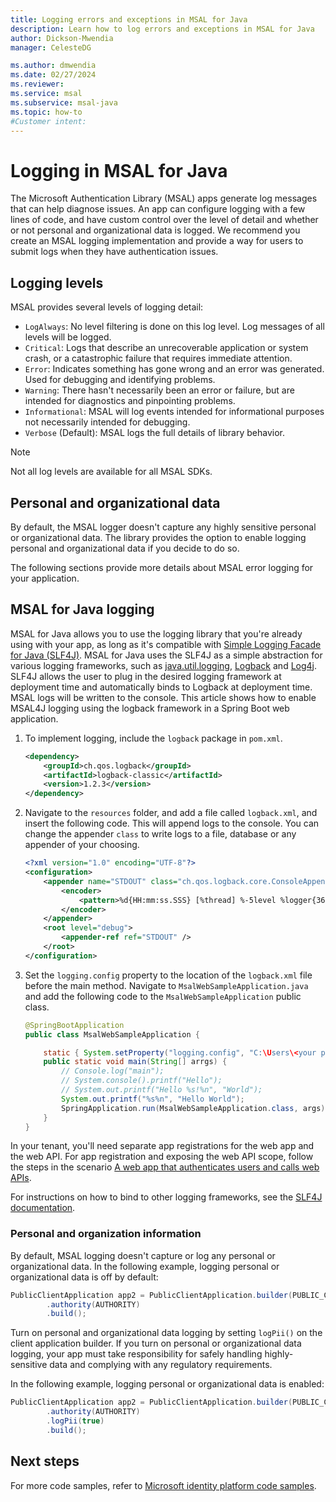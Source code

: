 ```yaml
---
title: Logging errors and exceptions in MSAL for Java
description: Learn how to log errors and exceptions in MSAL for Java
author: Dickson-Mwendia
manager: CelesteDG

ms.author: dmwendia
ms.date: 02/27/2024
ms.reviewer:
ms.service: msal
ms.subservice: msal-java
ms.topic: how-to
#Customer intent: 
---
```


# Logging in MSAL for Java

The Microsoft Authentication Library (MSAL) apps generate log messages that can help diagnose issues. An app can configure logging with a few lines of code, and have custom control over the level of detail and whether or not personal and organizational data is logged. We recommend you create an MSAL logging implementation and provide a way for users to submit logs when they have authentication issues.

## Logging levels

MSAL provides several levels of logging detail:

- `LogAlways`: No level filtering is done on this log level. Log messages of all levels will be logged.
- `Critical`: Logs that describe an unrecoverable application or system crash, or a catastrophic failure that requires immediate attention.
- `Error`: Indicates something has gone wrong and an error was generated. Used for debugging and identifying problems.
- `Warning`: There hasn't necessarily been an error or failure, but are intended for diagnostics and pinpointing problems.
- `Informational`: MSAL will log events intended for informational purposes not necessarily intended for debugging.
- `Verbose` (Default): MSAL logs the full details of library behavior.

>[!NOTE]
>Not all log levels are available for all MSAL SDKs.

## Personal and organizational data

By default, the MSAL logger doesn't capture any highly sensitive personal or organizational data. The library provides the option to enable logging personal and organizational data if you decide to do so.

The following sections provide more details about MSAL error logging for your application.

## MSAL for Java logging

MSAL for Java allows you to use the logging library that you're already using with your app, as long as it's compatible with [Simple Logging Facade for Java (SLF4J)](https://www.slf4j.org/). MSAL for Java uses the SLF4J as a simple abstraction for various logging frameworks, such as [java.util.logging](https://docs.oracle.com/javase/7/docs/api/java/util/logging/package-summary.html), [Logback](https://logback.qos.ch/) and [Log4j](https://logging.apache.org/log4j/2.x/). SLF4J allows the user to plug in the desired logging framework at deployment time and automatically binds to Logback at deployment time. MSAL logs will be written to the console. This article shows how to enable MSAL4J logging using the logback framework in a Spring Boot web application.

1. To implement logging, include the `logback` package in `pom.xml`.

    ```xml
    <dependency>
        <groupId>ch.qos.logback</groupId>
        <artifactId>logback-classic</artifactId>
        <version>1.2.3</version>
    </dependency>
    ```

2. Navigate to the `resources` folder, and add a file called `logback.xml`, and insert the following code. This will append logs to the console. You can change the appender `class` to write logs to a file, database or any appender of your choosing.

    ```xml
    <?xml version="1.0" encoding="UTF-8"?>
    <configuration>
        <appender name="STDOUT" class="ch.qos.logback.core.ConsoleAppender">
            <encoder>
                <pattern>%d{HH:mm:ss.SSS} [%thread] %-5level %logger{36} - %msg%n</pattern>
            </encoder>
        </appender>
        <root level="debug">
            <appender-ref ref="STDOUT" />
        </root>    
    </configuration>
    ```

3. Set the `logging.config` property to the location of the `logback.xml` file before the main method. Navigate to `MsalWebSampleApplication.java` and add the following code to the `MsalWebSampleApplication` public class.

    ```java
    @SpringBootApplication
    public class MsalWebSampleApplication {

        static { System.setProperty("logging.config", "C:\Users\<your path>\src\main\resources\logback.xml"); }
        public static void main(String[] arrgs) {
            // Console.log("main");
            // System.console().printf("Hello");
            // System.out.printf("Hello %s!%n", "World");
            System.out.printf("%s%n", "Hello World");
            SpringApplication.run(MsalWebSampleApplication.class, args);
        }
    }
    ```

In your tenant, you'll need separate app registrations for the web app and the web API. For app registration and exposing the web API scope, follow the steps in the scenario [A web app that authenticates users and calls web APIs](/entra/identity-platform/scenario-web-app-call-api-overview).

For instructions on how to bind to other logging frameworks, see the [SLF4J documentation](https://www.javadoc.io/doc/org.slf4j/slf4j-api/latest/index.html).

### Personal and organization information

By default, MSAL logging doesn't capture or log any personal or organizational data. In the following example, logging personal or organizational data is off by default:

```java
PublicClientApplication app2 = PublicClientApplication.builder(PUBLIC_CLIENT_ID)
        .authority(AUTHORITY)
        .build();
```

Turn on personal and organizational data logging by setting `logPii()` on the client application builder. If you turn on personal or organizational data logging, your app must take responsibility for safely handling highly-sensitive data and complying with any regulatory requirements.

In the following example, logging personal or organizational data is enabled:

```java
PublicClientApplication app2 = PublicClientApplication.builder(PUBLIC_CLIENT_ID)
        .authority(AUTHORITY)
        .logPii(true)
        .build();
```

## Next steps

For more code samples, refer to [Microsoft identity platform code samples](/entra/identity-platform/sample-v2-code).
